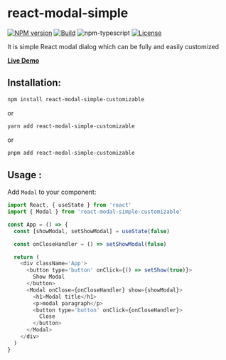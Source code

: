 # react-modal-simple

[![NPM version][npm-image]][npm-url]
[![Build][github-build]][github-build-url]
![npm-typescript]
[![License][github-license]][github-license-url]

It is simple React modal dialog which can be fully and easily customized

[**Live Demo**](https://pcourant.github.io/react-modal-simple-customizable/)

## Installation:

```bash
npm install react-modal-simple-customizable
```

or

```bash
yarn add react-modal-simple-customizable
```

or

```bash
pnpm add react-modal-simple-customizable
```

## Usage :

Add `Modal` to your component:

```js
import React, { useState } from 'react'
import { Modal } from 'react-modal-simple-customizable'

const App = () => {
  const [showModal, setShowModal] = useState(false)

  const onCloseHandler = () => setShowModal(false)

  return (
    <div className='App'>
      <button type='button' onClick={() => setShow(true)}>
        Show Modal
      </button>
      <Modal onClose={onCloseHandler} show={showModal}>
        <h1>Modal title</h1>
        <p>modal paragraph</p>
        <button type='button' onClick={onCloseHandler}>
          Close
        </button>
      </Modal>
    </div>
  )
}
```

[npm-url]: https://www.npmjs.com/package/react-modal-simple-customizable
[npm-image]: https://img.shields.io/npm/v/react-modal-simple-customizable
[github-license]: https://img.shields.io/github/license/pcourant/react-modal-simple-customizable
[github-license-url]: https://github.com/pcourant/react-modal-simple-customizable/blob/master/LICENSE
[github-build]: https://github.com/pcourant/react-modal-simple-customizable/actions/workflows/publish.yml/badge.svg
[github-build-url]: https://github.com/pcourant/react-modal-simple-customizable/actions/workflows/publish.yml
[npm-typescript]: https://img.shields.io/npm/types/react-modal-simple-customizable
